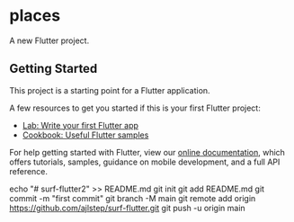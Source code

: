 # places

A new Flutter project.

## Getting Started

This project is a starting point for a Flutter application.

A few resources to get you started if this is your first Flutter project:

- [Lab: Write your first Flutter app](https://flutter.dev/docs/get-started/codelab)
- [Cookbook: Useful Flutter samples](https://flutter.dev/docs/cookbook)

For help getting started with Flutter, view our
[online documentation](https://flutter.dev/docs), which offers tutorials,
samples, guidance on mobile development, and a full API reference.

echo "# surf-flutter2" >> README.md
git init
git add README.md
git commit -m "first commit"
git branch -M main
git remote add origin https://github.com/ajlstep/surf-flutter.git
git push -u origin main
